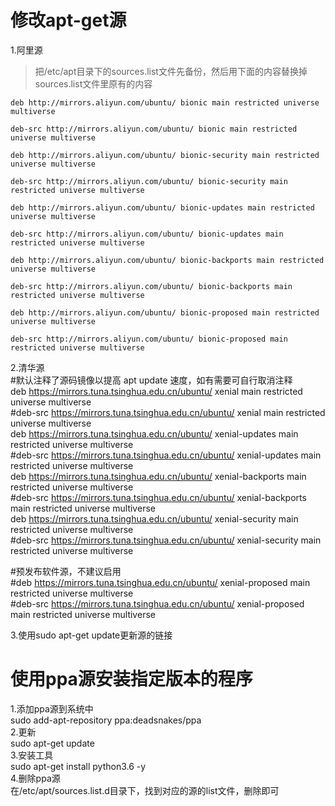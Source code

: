 # 修改apt-get源  
1.阿里源  
>把/etc/apt目录下的sources.list文件先备份，然后用下面的内容替换掉sources.list文件里原有的内容
```
deb http://mirrors.aliyun.com/ubuntu/ bionic main restricted universe multiverse

deb-src http://mirrors.aliyun.com/ubuntu/ bionic main restricted universe multiverse

deb http://mirrors.aliyun.com/ubuntu/ bionic-security main restricted universe multiverse

deb-src http://mirrors.aliyun.com/ubuntu/ bionic-security main restricted universe multiverse

deb http://mirrors.aliyun.com/ubuntu/ bionic-updates main restricted universe multiverse

deb-src http://mirrors.aliyun.com/ubuntu/ bionic-updates main restricted universe multiverse

deb http://mirrors.aliyun.com/ubuntu/ bionic-backports main restricted universe multiverse

deb-src http://mirrors.aliyun.com/ubuntu/ bionic-backports main restricted universe multiverse

deb http://mirrors.aliyun.com/ubuntu/ bionic-proposed main restricted universe multiverse

deb-src http://mirrors.aliyun.com/ubuntu/ bionic-proposed main restricted universe multiverse
```
2.清华源  
#默认注释了源码镜像以提高 apt update 速度，如有需要可自行取消注释  
deb https://mirrors.tuna.tsinghua.edu.cn/ubuntu/ xenial main restricted universe multiverse  
#deb-src https://mirrors.tuna.tsinghua.edu.cn/ubuntu/ xenial main restricted universe multiverse  
deb https://mirrors.tuna.tsinghua.edu.cn/ubuntu/ xenial-updates main restricted universe multiverse  
#deb-src https://mirrors.tuna.tsinghua.edu.cn/ubuntu/ xenial-updates main restricted universe multiverse  
deb https://mirrors.tuna.tsinghua.edu.cn/ubuntu/ xenial-backports main restricted universe multiverse  
#deb-src https://mirrors.tuna.tsinghua.edu.cn/ubuntu/ xenial-backports main restricted universe multiverse  
deb https://mirrors.tuna.tsinghua.edu.cn/ubuntu/ xenial-security main restricted universe multiverse  
#deb-src https://mirrors.tuna.tsinghua.edu.cn/ubuntu/ xenial-security main restricted universe multiverse  

#预发布软件源，不建议启用  
#deb https://mirrors.tuna.tsinghua.edu.cn/ubuntu/ xenial-proposed main restricted universe multiverse  
#deb-src https://mirrors.tuna.tsinghua.edu.cn/ubuntu/ xenial-proposed main restricted universe multiverse  

3.使用sudo apt-get update更新源的链接  

# 使用ppa源安装指定版本的程序  
1.添加ppa源到系统中  
sudo add-apt-repository ppa:deadsnakes/ppa  
2.更新  
sudo apt-get update  
3.安装工具  
sudo apt-get install python3.6 -y  
4.删除ppa源  
在/etc/apt/sources.list.d目录下，找到对应的源的list文件，删除即可  

